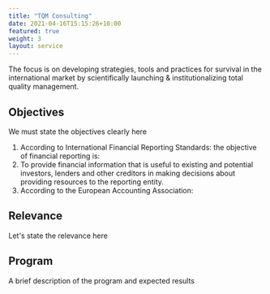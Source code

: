 ```yaml
---
title: "TQM Consulting"
date: 2021-04-16T15:15:26+10:00
featured: true
weight: 3
layout: service
---
```


The focus is on developing strategies, tools and practices for survival in the international market by scientifically launching & institutionalizing total quality management.


## Objectives 

We must state the objectives clearly here

1. According to International Financial Reporting Standards: the objective of financial reporting is:
2. To provide financial information that is useful to existing and potential investors, lenders and other creditors in making decisions about providing resources to the reporting entity.
3. According to the European Accounting Association:

## Relevance

Let's state the relevance here

## Program

A brief description of the program and expected results
